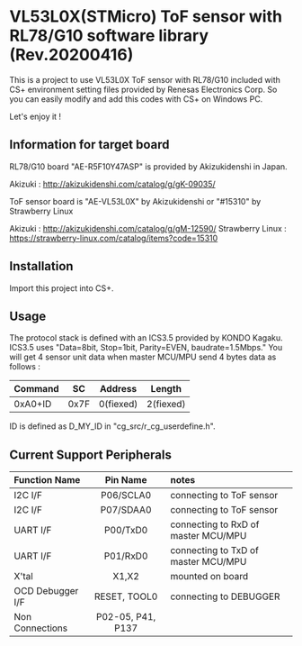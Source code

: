# VL53L0X(STMicro) ToF sensor with RL78/G10 software library (Rev.20200416)

This is a project to use VL53L0X ToF sensor with RL78/G10
included with CS+ environment setting files provided by Renesas Electronics Corp.
So you can easily modify and add this codes with CS+ on Windows PC.
  
Let's enjoy it !

## Information for target board

RL78/G10 board "AE-R5F10Y47ASP" is provided by Akizukidenshi in Japan.
  
Akizuki : http://akizukidenshi.com/catalog/g/gK-09035/
  
  
ToF sensor board is "AE-VL53L0X" by Akizukidenshi or "#15310" by Strawberry Linux
  
Akizuki : http://akizukidenshi.com/catalog/g/gM-12590/
Strawberry Linux : https://strawberry-linux.com/catalog/items?code=15310


## Installation

Import this project into CS+.
  

## Usage

The protocol stack is defined with an ICS3.5 provided by KONDO Kagaku.
ICS3.5 uses "Data=8bit, Stop=1bit, Parity=EVEN, baudrate=1.5Mbps."
You will get 4 sensor unit data when master MCU/MPU send 4 bytes data as follows :

|Command|SC|Address|Length|
|-------|--|-------|------|
|0xA0+ID|0x7F|0(fiexed)|2(fiexed)|
  
ID is defined as D_MY_ID in "cg_src/r_cg_userdefine.h".
  

## Current Support Peripherals

|Function Name        | Pin Name        | notes |
|:--------------------|:---------------:|:------|
|I2C I/F              |P06/SCLA0        | connecting to ToF sensor | 
|I2C I/F              |P07/SDAA0        | connecting to ToF sensor | 
|UART I/F             |P00/TxD0         | connecting to RxD of master MCU/MPU | 
|UART I/F             |P01/RxD0         | connecting to TxD of master MCU/MPU | 
|X'tal                |X1,X2            | mounted on board |
|OCD Debugger I/F     |RESET, TOOL0     | connecting to DEBUGGER |
|Non Connections      |P02-05, P41, P137 | |
